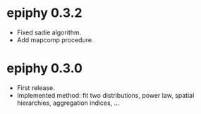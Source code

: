 # epiphy 0.3.2

- Fixed sadie algorithm.
- Add mapcomp procedure.

# epiphy 0.3.0

- First release.
- Implemented method: fit two distributions, power law, spatial hierarchies, aggregation indices, ...
